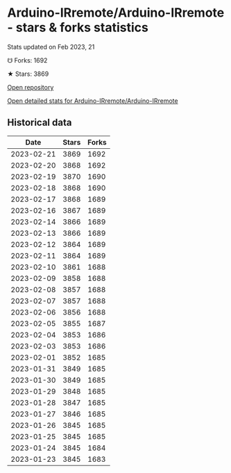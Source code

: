 # Arduino-IRremote/Arduino-IRremote - stars & forks statistics

Stats updated on Feb 2023, 21

☋ Forks: 1692

★ Stars: 3869

[Open repository](https://github.com/Arduino-IRremote/Arduino-IRremote)

[Open detailed stats for Arduino-IRremote/Arduino-IRremote](https://reviewgithub.com/rep/Arduino-IRremote/Arduino-IRremote)

## Historical data
| Date | Stars | Forks |
|------|-------|-------|
| 2023-02-21 | 3869 | 1692 | 
| 2023-02-20 | 3868 | 1692 | 
| 2023-02-19 | 3870 | 1690 | 
| 2023-02-18 | 3868 | 1690 | 
| 2023-02-17 | 3868 | 1689 | 
| 2023-02-16 | 3867 | 1689 | 
| 2023-02-14 | 3866 | 1689 | 
| 2023-02-13 | 3866 | 1689 | 
| 2023-02-12 | 3864 | 1689 | 
| 2023-02-11 | 3864 | 1689 | 
| 2023-02-10 | 3861 | 1688 | 
| 2023-02-09 | 3858 | 1688 | 
| 2023-02-08 | 3857 | 1688 | 
| 2023-02-07 | 3857 | 1688 | 
| 2023-02-06 | 3856 | 1688 | 
| 2023-02-05 | 3855 | 1687 | 
| 2023-02-04 | 3853 | 1686 | 
| 2023-02-03 | 3853 | 1686 | 
| 2023-02-01 | 3852 | 1685 | 
| 2023-01-31 | 3849 | 1685 | 
| 2023-01-30 | 3849 | 1685 | 
| 2023-01-29 | 3848 | 1685 | 
| 2023-01-28 | 3847 | 1685 | 
| 2023-01-27 | 3846 | 1685 | 
| 2023-01-26 | 3845 | 1685 | 
| 2023-01-25 | 3845 | 1685 | 
| 2023-01-24 | 3845 | 1684 | 
| 2023-01-23 | 3845 | 1683 | 


